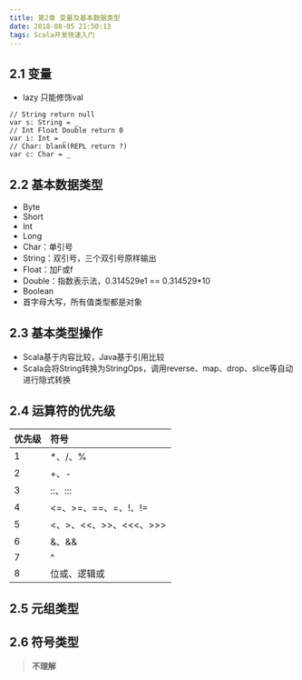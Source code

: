 ```yaml
---
title: 第2章 变量及基本数据类型
date: 2018-08-05 21:50:13
tags: Scala开发快速入门
---
```

## 2.1 变量
- lazy 只能修饰val


```scala211
// String return null
var s: String = _
// Int Float Double return 0
var i: Int = _
// Char: blank(REPL return ?)
var c: Char = _
```

## 2.2 基本数据类型
- Byte
- Short
- Int
- Long
- Char：单引号
- String：双引号，三个双引号原样输出
- Float：加F或f
- Double：指数表示法，0.314529e1 == 0.314529*10
- Boolean
- 首字母大写，所有值类型都是对象

## 2.3 基本类型操作
- Scala基于内容比较，Java基于引用比较
- Scala会将String转换为StringOps，调用reverse、map、drop、slice等自动进行隐式转换

## 2.4 运算符的优先级

|优先级|符号|
|:---|:---|
|1|*、/、%|
|2|+、-|
|3|::、:::|
|4|<=、>=、==、=、!、!=|
|5|<、>、<<、>>、<<<、>>>|
|6|&、&&|
|7|^|
|8|位或、逻辑或|

## 2.5 元组类型

## 2.6 符号类型
> __不理解__